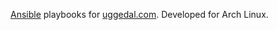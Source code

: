 [Ansible][a] playbooks for [uggedal.com][u]. Developed for Arch Linux.

[a]: http://ansibleworks.com/
[u]: http://uggedal.com/
